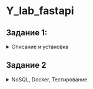 # Y_lab_fastapi

## **Задание 1:**
<details>
  <summary> Описание и установка </summary>

  Написать проект на FastAPI с использованием PostgreSQL в качестве БД. В проекте следует реализовать REST API по работе с меню ресторана, все CRUD операции. Даны 3 сущности: Меню, Подменю, Блюдо.

**Зависимости:**

  - У меню есть подменю, которые к ней привязаны.
    - У подменю есть блюда.

**Условия:**

  - Блюдо не может быть привязано напрямую к меню, минуя подменю.
    - Блюдо не может находиться в 2-х подменю одновременно.
    - Подменю не может находиться в 2-х меню одновременно.
    - Если удалить меню, должны удалиться все подменю и блюда этого меню.
    - Если удалить подменю, должны удалиться все блюда этого подменю.
    - Цены блюд выводить с округлением до 2 знаков после запятой.
    - Во время выдачи списка меню, для каждого меню добавлять кол-во подменю и блюд в этом меню.
    - Во время выдачи списка подменю, для каждого подменю добавлять кол-во блюд в этом подменю.


**УСТАНОВКА:**

1. Поднимаем БД через докер. Для этого в терминале пишем команду

`docker run --name some-postgres -p 5432:5432 -e POSTGRES_PASSWORD=y_lab -d postgres`

3. Копируем проект к себе.

4. Добавляем зависимости. Для этого заходим в проект и терминале прописываем

`pip install -r requirements.txt`

4. Далее запускаем нашу программу

`python main.py`
или
`python3 main.py`

Ждем когда программа запустится и можем тестить.
  
</details>



## **Задание 2**

<details>
    <summary> NoSQL, Docker, Тестирование </summary>


В этом домашнем задании надо написать тесты для ранее разработанных ендпоинтов вашего API после Вебинара №1.

Обернуть программные компоненты в контейнеры. Контейнеры должны запускаться по одной команде “docker-compose up -d” или той которая описана вами в readme.md.

Образы для Docker:

    (API) python:3.10-slim
    
    (DB) postgres:15.1-alpine

1. Написать CRUD тесты для ранее разработанного API с помощью библиотеки pytest

2. Подготовить отдельный контейнер для запуска тестов. Команду для запуска указать в README.md

3. \* Реализовать вывод количества подменю и блюд для Меню через один (сложный) ORM запрос.

4. ** Реализовать тестовый сценарий «Проверка кол-ва блюд и подменю в меню» из Postman с помощью pytest

Если FastAPI синхронное - тесты синхронные, Если асинхронное - тесты асинхронные


_*Оборачиваем приложение в докер._

_**CRUD – create/update/retrieve/delete._

# **Запуск приложения и прогон тестов**

Про тесты: всего 4 теста, как в postman'е:

первый тест (test_menu_crud) - тест меню, второй (test_submenu_crud) - тест субменю, третий (test_dishes_crud) - тест блюд, четверты (test_count) - проверка на количество блюд.

* Клонируем проект из Git. Для этого вводим команду

`git clone https://github.com/gglo0ol/Y_lab_fastapi`

* Заходим в папку с проектом.
* \* Для запуска тестов вводим в терминале команду 

`docker compose -f docker-compose-test.yml up -d && docker logs --follow backend && docker compose -f docker-compose-test.yml down -v`

при этом поднимается тестовая БД и логи тестов у нас будут отображаться в терминале  

* Чтобы запустить само приложение с БД

`docker compose up -d`

* Прложение будет доступно по ссылке 

`http://0.0.0.0:8000/docs`

* Чтобы завершить выполнение

`docker compose down -v`

При этом удалятся все временные файлы

### Пункт 3 задания ( Реализовать вывод количества подменю и блюд для Меню через один (сложный) ORM запрос) выполнен в логике модуля menus/crud, а именно в функции get_menu_data

    <details>
        <summary>Скриншот</summary>
        ![img_1.png](img_1.png)
    </details>
   
</details>